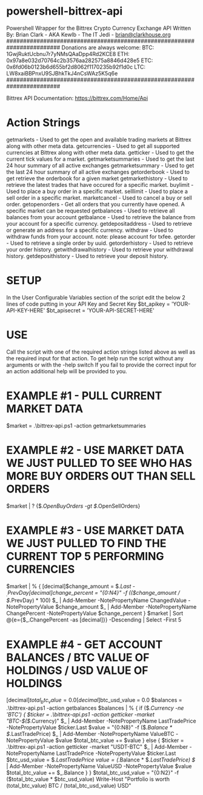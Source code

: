 # powershell-bittrex-api
Powershell Wrapper for the Bittrex Crypto Currency Exchange API
Written By: Brian Clark - AKA Kewlb - The IT Jedi - brian@clarkhouse.org
########################################################################
Donations are always welcome:
BTC: 1GwjRuktUcbnu7r7yNMsQAaDpp4Rd2KCE8
ETH: 0x97a8e032d70764c2b3576aa282575a8846d428e5
ETC: 0x6fd06b0123b6d655bf2d8062f1170235b92f1d0c
LTC: LW8xaiBBPnxU9SJBhkTkJ4nCsWAz5K5q6e
########################################################################

Bittrex API Documentation: https://bittrex.com/Home/Api

# Action Strings
getmarkets - Used to get the open and available trading markets at Bittrex along with other meta data.
getcurrencies - Used to get all supported currencies at Bittrex along with other meta data.
getticker - Used to get the current tick values for a market.
getmarketsummaries - Used to get the last 24 hour summary of all active exchanges
getmarketsummary - Used to get the last 24 hour summary of all active exchanges
getorderbook - Used to get retrieve the orderbook for a given market
getmarkethistory - Used to retrieve the latest trades that have occured for a specific market.
buylimit - Used to place a buy order in a specific market.
selllimit - Used to place a sell order in a specific market.
marketcancel - Used to cancel a buy or sell order.
getopenorders - Get all orders that you currently have opened. A specific market can be requested
getbalances - Used to retrieve all balances from your account
getbalance - Used to retrieve the balance from your account for a specific currency.
getdepositaddress - Used to retrieve or generate an address for a specific currency.
withdraw - Used to withdraw funds from your account. note: please account for txfee.
getorder - Used to retrieve a single order by uuid.
getorderhistory - Used to retrieve your order history.
getwithdrawalhistory - Used to retrieve your withdrawal history.
getdeposithistory - Used to retrieve your deposit history.

# SETUP
In the User Configurable Variables section of the script edit the below 2 lines of code putting in your API Key and Secret Key
$bt_apikey = 'YOUR-API-KEY-HERE'
$bt_apisecret = 'YOUR-API-SECRET-HERE'

# USE
Call the script with one of the required action strings listed above as well as the required input for that action.
To get help run the script without any arguments or with the -help switch
If you fail to provide the correct input for an action additional help will be provided to you.

# EXAMPLE #1 - PULL CURRENT MARKET DATA
$market = .\bittrex-api.ps1 -action getmarketsummaries

# EXAMPLE #2 - USE MARKET DATA WE JUST PULLED TO SEE WHO HAS MORE BUY ORDERS OUT THAN SELL ORDERS
$market | ? {$_.OpenBuyOrders -gt $_.OpenSellOrders}

# EXAMPLE #3 - USE MARKET DATA WE JUST PULLED TO FIND THE CURRENT TOP 5 PERFORMING CURRENCIES
$market | % {
    [decimal]$change_amount = $_.Last - $_.PrevDay
    [decimal]$change_percent = "{0:N4}" -f (($change_amount / $_.PrevDay) * 100)
    $_ | Add-Member -NotePropertyName ChangedValue -NotePropertyValue $change_amount
    $_ | Add-Member -NotePropertyName ChangePercent -NotePropertyValue $change_percent
}
$market | Sort  @{e={$_.ChangePercent -as [decimal]}} -Descending | Select -First 5

# EXAMPLE #4 - GET ACCOUNT BALANCES / BTC VALUE OF HOLDINGS / USD VALUE OF HOLDINGS
[decimal]$total_btc_value = 0.0
[decimal]$btc_usd_value = 0.0
$balances = .\bittrex-api.ps1 -action getbalances
$balances | % {
    if ($_.Currency -ne 'BTC')
    {
        $ticker = .\bittrex-api.ps1 -action getticker -market "BTC-$($_.Currency)"
        $_ | Add-Member -NotePropertyName LastTradePrice -NotePropertyValue $ticker.Last
        $value = "{0:N8}" -f ($_.Balance * $_.LastTradePrice)
        $_ | Add-Member -NotePropertyName ValueBTC -NotePropertyValue $value
        $total_btc_value += $value
    }
    else
    {
        $ticker = .\bittrex-api.ps1 -action getticker -market "USDT-BTC"
        $_ | Add-Member -NotePropertyName LastTradePrice -NotePropertyValue $ticker.Last
        $btc_usd_value = $_.LastTradePrice
        $value = ($_.Balance * $_.LastTradePrice)
        $_ | Add-Member -NotePropertyName ValueUSD -NotePropertyValue $value
        $total_btc_value += $_.Balance
    }
}
$total_btc_usd_value = "{0:N2}" -f ($total_btc_value * $btc_usd_value)
Write-Host "Portfolio is worth $($total_btc_value) BTC / $($total_btc_usd_value) USD"


